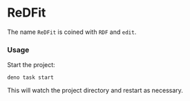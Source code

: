 # ReDFit

The name `ReDFit` is coined with `RDF` and `edit`.

### Usage

Start the project:

```
deno task start
```

This will watch the project directory and restart as necessary.
